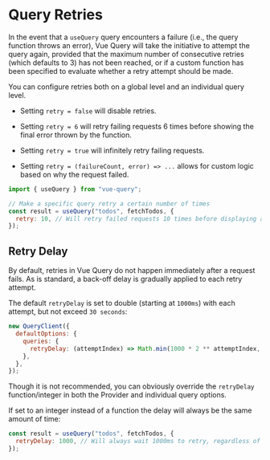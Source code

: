 # Query Retries

In the event that a `useQuery` query encounters a failure (i.e., the query function throws an error), Vue Query will take the initiative to attempt the query again, provided that the maximum number of consecutive retries (which defaults to 3) has not been reached, or if a custom function has been specified to evaluate whether a retry attempt should be made.

You can configure retries both on a global level and an individual query level.

- Setting `retry = false` will disable retries.

- Setting `retry = 6` will retry failing requests 6 times before showing the final error thrown by the function.

- Setting `retry = true` will infinitely retry failing requests.

- Setting `retry = (failureCount, error) => ...` allows for custom logic based on why the request failed.

```js
import { useQuery } from "vue-query";

// Make a specific query retry a certain number of times
const result = useQuery("todos", fetchTodos, {
  retry: 10, // Will retry failed requests 10 times before displaying an error
});
```

## Retry Delay

By default, retries in Vue Query do not happen immediately after a request fails. As is standard, a back-off delay is gradually applied to each retry attempt.

The default `retryDelay` is set to double (starting at `1000ms`) with each attempt, but not exceed `30 seconds`:

```js
new QueryClient({
  defaultOptions: {
    queries: {
      retryDelay: (attemptIndex) => Math.min(1000 * 2 ** attemptIndex, 30000),
    },
  },
});
```

Though it is not recommended, you can obviously override the `retryDelay` function/integer in both the Provider and individual query options.

If set to an integer instead of a function the delay will always be the same amount of time: 

```js
const result = useQuery("todos", fetchTodos, {
  retryDelay: 1000, // Will always wait 1000ms to retry, regardless of how many retries
});
```